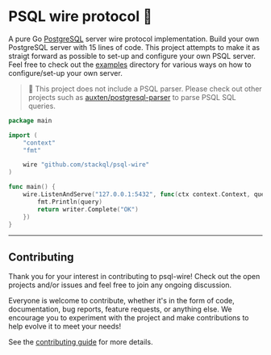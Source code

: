 # PSQL wire protocol 🔌

A pure Go [PostgreSQL](https://www.postgresql.org/) server wire protocol implementation.
Build your own PostgreSQL server with 15 lines of code.
This project attempts to make it as straigt forward as possible to set-up and configure your own PSQL server.
Feel free to check out the [examples](https://github.com/stackql/psql-wire/tree/main/examples) directory for various ways on how to configure/set-up your own server.

> 🚧 This project does not include a PSQL parser. Please check out other projects such as [auxten/postgresql-parser](https://github.com/auxten/postgresql-parser) to parse PSQL SQL queries.

```go
package main

import (
	"context"
	"fmt"

	wire "github.com/stackql/psql-wire"
)

func main() {
	wire.ListenAndServe("127.0.0.1:5432", func(ctx context.Context, query string, writer wire.DataWriter) error {
		fmt.Println(query)
		return writer.Complete("OK")
	})
}
```

---

## Contributing

Thank you for your interest in contributing to psql-wire!
Check out the open projects and/or issues and feel free to join any ongoing discussion.

Everyone is welcome to contribute, whether it's in the form of code, documentation, bug reports, feature requests, or anything else. We encourage you to experiment with the project and make contributions to help evolve it to meet your needs!

See the [contributing guide](https://github.com/stackql/psql-wire/blob/master/CONTRIBUTING.md) for more details.
